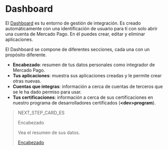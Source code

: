 # Dashboard
 
El [Dashboard](https://mercadopago[FAKER][URL][DOMAIN]/developers/panel) es tu entorno de gestión de integración. Es creado automáticamente con una identificación de usuario para tí con solo abrir una cuenta de Mercado Pago. En él puedes crear, editar y eliminar aplicaciones.
 
El Dashboard se compone de diferentes secciones, cada una con un propósito diferente.
 
* **Encabezado**: resumen de tus datos personales como integrador de Mercado Pago.
* **Tus aplicaciones**: muestra sus aplicaciones creadas y le permite crear otras nuevas.
* **Cuentas que integras**: información a cerca de cuentas de terceros que se le ha dado permiso para usar.
* **Tus certificaciones**: información a cerca de sus certificaciones en nuestro programa de desarrolladores certificados (**&lt;dev&gt;program**).

> NEXT_STEP_CARD_ES
>
> Encabezado
>
> Vea el resumen de sus datos.
>
> [Encabezado](https://www.mercadopago[FAKER][URL][DOMAIN]/developers/es/guides/resources/dashboard/header)